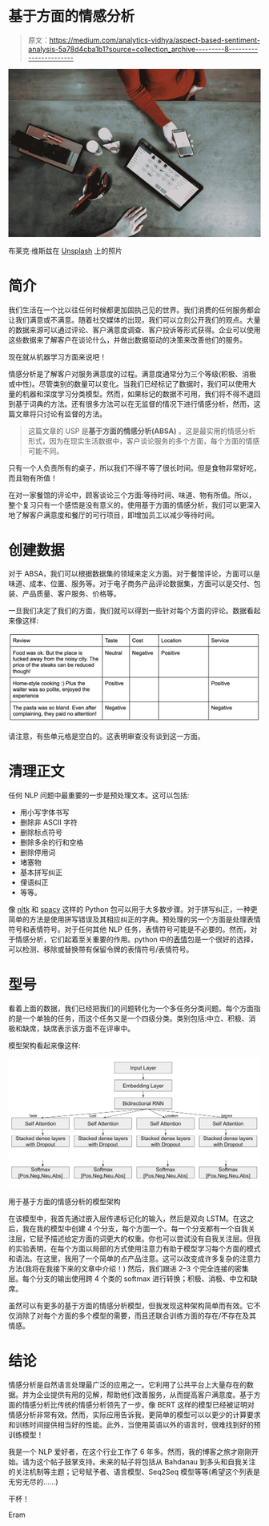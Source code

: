 # 基于方面的情感分析

> 原文：<https://medium.com/analytics-vidhya/aspect-based-sentiment-analysis-5a78d4cba1b1?source=collection_archive---------8----------------------->

![](img/b81c5f4fe23d1d402736d8ee97497fcb.png)

布莱克·维斯兹在 [Unsplash](https://unsplash.com?utm_source=medium&utm_medium=referral) 上的照片

# **简介**

我们生活在一个比以往任何时候都更加固执己见的世界。我们消费的任何服务都会让我们满意或不满意。随着社交媒体的出现，我们可以立刻公开我们的观点。大量的数据来源可以通过评论、客户满意度调查、客户投诉等形式获得。企业可以使用这些数据来了解客户在谈论什么，并做出数据驱动的决策来改善他们的服务。

现在就从机器学习方面来说吧！

情感分析是了解客户对服务满意度的过程。满意度通常分为三个等级(积极、消极或中性)。尽管类别的数量可以变化。当我们已经标记了数据时，我们可以使用大量的机器和深度学习分类模型。然而，如果标记的数据不可用，我们将不得不退回到基于词典的方法。还有很多方法可以在无监督的情况下进行情感分析，然而，这篇文章将只讨论有监督的方法。

> 这篇文章的 USP 是**基于方面的情感分析(ABSA)** 。这是最实用的情感分析形式，因为在现实生活数据中，客户谈论服务的多个方面，每个方面的情感可能不同。

只有一个人负责所有的桌子，所以我们不得不等了很长时间。但是食物非常好吃，而且物有所值！

在对一家餐馆的评论中，顾客谈论三个方面:等待时间、味道、物有所值。所以，整个复习只有一个感悟是没有意义的。使用基于方面的情感分析，我们可以更深入地了解客户满意度和餐厅的可行项目，即增加员工以减少等待时间。

# **创建数据**

对于 ABSA，我们可以根据数据集的领域来定义方面。对于餐馆评论，方面可以是味道、成本、位置、服务等。对于电子商务产品评论数据集，方面可以是交付、包装、产品质量、客户服务、价格等。

一旦我们决定了我们的方面，我们就可以得到一些针对每个方面的评论。数据看起来像这样:

![](img/58c1dc975dba8bc42d09bcfd7b6bb500.png)

请注意，有些单元格是空白的。这表明审查没有谈到这一方面。

# **清理正文**

任何 NLP 问题中最重要的一步是预处理文本。这可以包括:

*   用小写字体书写
*   删除非 ASCII 字符
*   删除标点符号
*   删除多余的行和空格
*   删除停用词
*   堵塞物
*   基本拼写纠正
*   俚语纠正
*   等等。

像 [nltk](https://pypi.org/project/nltk/) 和 [spacy](https://pypi.org/project/spacy/) 这样的 Python 包可以用于大多数步骤。对于拼写纠正，一种更简单的方法是使用拼写错误及其相应纠正的字典。预处理的另一个方面是处理表情符号和表情符号。对于任何其他 NLP 任务，表情符号可能是不必要的。然而，对于情感分析，它们起着至关重要的作用。python 中的[表情](https://pypi.org/project/emot/)包是一个很好的选择，可以检测、移除或替换带有保留令牌的表情符号/表情符号。

# **型号**

看着上面的数据，我们已经把我们的问题转化为一个多任务分类问题。每个方面指的是一个单独的任务，而这个任务又是一个四级分类。类别包括:中立、积极、消极和缺席，缺席表示该方面不在评审中。

模型架构看起来像这样:

![](img/112e00aee8577efd17d6a69ca044dbc6.png)

用于基于方面的情感分析的模型架构

在该模型中，我首先通过嵌入层传递标记化的输入，然后是双向 LSTM。在这之后，我在我的模型中创建 4 个分支，每个方面一个。每一个分支都有一个自我关注层，它赋予描述给定方面的词更大的权重。你也可以尝试没有自我关注层。但我的实验表明，在每个方面以局部的方式使用注意力有助于模型学习每个方面的模式和语法。在这里，我用了一个简单的点产品注意。这可以改变成许多复杂的注意力方法(我将在我接下来的文章中介绍！)
然后，我们跟进 2–3 个完全连接的密集层。每个分支的输出使用跨 4 个类的 softmax 进行转换；积极、消极、中立和缺席。

虽然可以有更多的基于方面的情感分析模型，但我发现这种架构简单而有效。它不仅消除了对每个方面的多个模型的需要，而且还联合训练方面的存在/不存在及其情感。

# **结论**

情感分析是自然语言处理最广泛的应用之一。它利用了公共平台上大量存在的数据。并为企业提供有用的见解，帮助他们改善服务，从而提高客户满意度。基于方面的情感分析比传统的情感分析领先了一步。像 BERT 这样的模型已经被证明对情感分析非常有效。然而，实际应用告诉我，更简单的模型可以以更少的计算要求和训练时间提供相当好的性能。此外，当使用英语以外的语言时，很难找到好的预训练模型！

我是一个 NLP 爱好者，在这个行业工作了 6 年多。然而，我的博客之旅才刚刚开始。请为这个帖子鼓掌支持。未来的帖子将包括从 Bahdanau 到多头和自我关注的关注机制等主题；记号赋予者、语言模型、Seq2Seq 模型等等(希望这个列表是无穷无尽的……)

干杯！

Eram